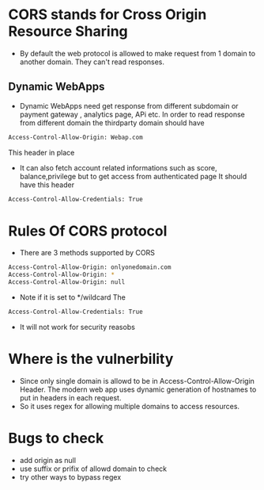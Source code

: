 # CORS stands for Cross Origin Resource Sharing
- By default the web protocol is allowed to make request from 1 domain to another domain.
They can't read responses.

## Dynamic WebApps
- Dynamic WebApps need get response from different subdomain or payment gateway , analytics page, APi etc.
In order to read response from different domain the thirdparty domain should have
```bash
Access-Control-Allow-Origin: Webap.com
```
This header in place

- It can also fetch account related informations such as score, balance,privilege but to get access from authenticated page
It should have this header
```bash
Access-Control-Allow-Credentials: True
```

# Rules Of CORS protocol
- There are 3 methods supported by CORS
```bash
Access-Control-Allow-Origin: onlyonedomain.com
Access-Control-Allow-Origin: *
Access-Control-Allow-Origin: null
```
- Note if it is set to */wildcard The
```bash
Access-Control-Allow-Credentials: True
```
- It will not work for security reasobs

# Where is the vulnerbility
- Since only single domain is allowd to be in Access-Control-Allow-Origin Header. The modern web app uses dynamic generation of hostnames to put in headers in each request.
- So it uses regex for allowing multiple domains to access resources.

# Bugs to check
- add origin as null
- use suffix or prifix of allowd domain to check
- try other ways to bypass regex
